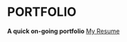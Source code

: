 # PORTFOLIO
 **A quick on-going portfolio** 
[My Resume](https://github.com/fellobello/PORTFOLIO/blob/b1507650dd17416fa8c71dfcc715bc11c0aaeaed/resume.pdf)